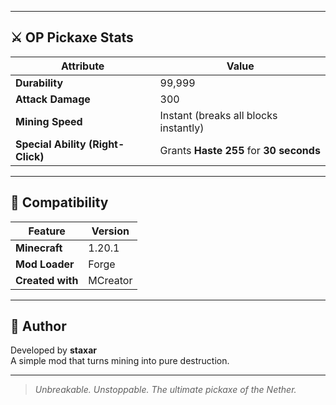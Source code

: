 
---

## ⚔️ OP Pickaxe Stats

| Attribute | Value |
|------------|--------|
| **Durability** | 99,999 |
| **Attack Damage** | 300 |
| **Mining Speed** | Instant (breaks all blocks instantly) |
| **Special Ability (Right-Click)** | Grants **Haste 255** for **30 seconds** |

---

## 🧰 Compatibility

| Feature | Version |
|----------|----------|
| **Minecraft** | 1.20.1 |
| **Mod Loader** | Forge |
| **Created with** | MCreator |

---

## 🧙 Author

Developed by **staxar**  
A simple mod that turns mining into pure destruction.

---

> *Unbreakable. Unstoppable. The ultimate pickaxe of the Nether.*
